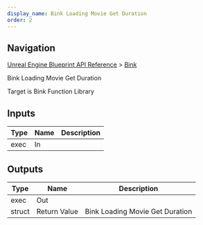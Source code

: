 ```yaml
---
display_name: Bink Loading Movie Get Duration
order: 2
---
```

## Navigation

[Unreal Engine Blueprint API Reference](https://dev.epicgames.com/documentation/en-us/unreal-engine/BlueprintAPI) > [Bink](https://dev.epicgames.com/documentation/en-us/unreal-engine/BlueprintAPI/Bink)

Bink Loading Movie Get Duration

Target is Bink Function Library

## Inputs

| Type | Name | Description |
| --- | --- | --- |
| exec | In |  |

## Outputs

| Type | Name | Description |
| --- | --- | --- |
| exec | Out |  |
| struct | Return Value | Bink Loading Movie Get Duration |
